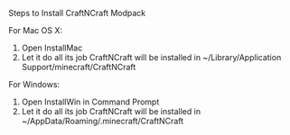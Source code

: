 Steps to Install CraftNCraft Modpack

For Mac OS X:
1. Open InstallMac
2. Let it do all its job
CraftNCraft will be installed in ~/Library/Application Support/minecraft/CraftNCraft

For Windows:
1. Open InstallWin in Command Prompt
2. Let it do all its job
CraftNCraft will be installed in ~/AppData/Roaming/.minecraft/CraftNCraft
